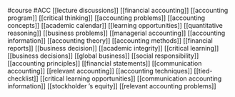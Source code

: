 #course
#ACC
[[lecture discussions]]
[[financial accounting]]
[[accounting program]]
[[critical thinking]]
[[accounting problems]]
[[accounting concepts]]
[[academic calendar]]
[[learning opportunities]]
[[quantitative reasoning]]
[[business problems]]
[[managerial accounting]]
[[accounting information]]
[[accounting theory]]
[[accounting methods]]
[[financial reports]]
[[business decision]]
[[academic integrity]]
[[critical learning]]
[[business decisions]]
[[global business]]
[[social responsibility]]
[[accounting principles]]
[[financial statements]]
[[communication accounting]]
[[relevant accounting]]
[[accounting techniques]]
[[tied- checklist]]
[[critical learning opportunities]]
[[communication accounting information]]
[[stockholder ’s equity]]
[[relevant accounting problems]]
